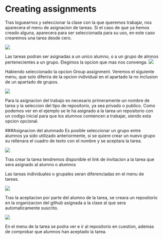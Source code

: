 # Creating assignments

Tras loguearnos y seleccionar la clase con la que queremos trabajar, nos aparecera el menu de asignacion de tareas. Si el caso de que ya hemos creado alguna, aparecera para ser seleccionada para su uso, en este caso crearemos una tarea desde cero.

![](http://i125.photobucket.com/albums/p79/NooK1e_RG/gitbook/first_assig_zpsriypbufs.png)

Las tareas podran ser asignadas a un unico alumno, o a un grupo de almnos pertenecientes a un grupo. Elegimos la opcion que mas nos convenga.
![](http://i125.photobucket.com/albums/p79/NooK1e_RG/gitbook/assig_options_zpsugkpvyui.png)

Habiendo seleccionado la opcion Group assignment. Veremos el siguiente menu, que solo diferira de la opcion individual en el apartado la no inclusion de un apartado de grupos.


![](http://i125.photobucket.com/albums/p79/NooK1e_RG/gitbook/grou_zpsafxyat4j.png)

Para la asignacion del trabajo es necesario primeramente un nombre de tarea y la seleccion del tipo de repositorio, ya sea privado o publico. Como podemos ver en el ejemplo se le ha asignado a la tarea un repositorio con un codigo inicial para que los alumnos comiencen a trabajar, siendo esta opcion opcional.

###Asignacion del alumnado
Es posible seleccionar un grupo entre alumnos ya sido utilizado anteriormente, si se quiere crear un nuevo grupo su rellenara el cuadro de texto con el nombre y se aceptara la tarea.

![](http://i125.photobucket.com/albums/p79/NooK1e_RG/gitbook/grou_send_zps6bladxjg.png)

Tras crear la tarea tendremos disponible el link de invitacion a la tarea que sera asignado al alumno o alumnos

Las tareas individuales o grupales seran diferenciadas en el menu de tareas.

![](http://i125.photobucket.com/albums/p79/NooK1e_RG/gitbook/menu_zpsbgg7pows.png)

Tras la aceptacion por parte del alumno de la tarea, se creara un repositorio en la organizacion del github asignada a la clase al que sera automaticamente suscrito.

![](http://i125.photobucket.com/albums/p79/NooK1e_RG/gitbook/acept-beta_zpsgc3p47jl.png)

En el menu de la tarea se podra ver e ir al repositorio en cuestion, ademas de comprobar que alumnos han aceptado la tarea.